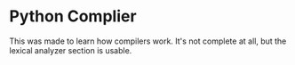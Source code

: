 # Python Complier
This was made to learn how compilers work. It's not complete at all, but the lexical analyzer section is usable.
